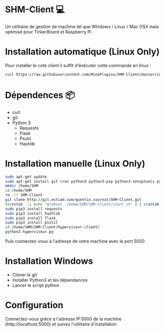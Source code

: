 # SHM-Client  :computer:

Un utilitaire de gestion de machine tel que WIndows / Linux / Mac OSX mais optimisé pour TinkerBoard et Raspberry Pi

# Installation automatique (Linux Only)

Pour installer le coté client il suffit d'éxécuter cette commande en linux :
```bash
curl https://raw.githubusercontent.com/MinePlugins/SHM-Client/master/install.sh | sudo bash
```

# Dépendences  :package:

- curl
- git
- Python 3
  - Requests
  - Flask
  - Psutil
  - Hashlib

# Installation manuelle (Linux Only)

```bash
sudo apt-get update
sudo apt-get install git cron python3 python3-pip python3-setuptools python3-numpy python3-dev -y
mkdir /home/SHM
cd /home/SHM
rm -rf SHM-Client
git clone http://git.estiam.com/quentin.cournut/SHM-Client.git
(crontab -l; echo "@reboot ./home/SHM/SHM-Client/start.sh" ) | crontab -
sudo pip3 install requests
sudo pip3 install hashlib
sudo pip3 install flask
sudo pip3 install psutil
cd /home/SHM/SHM-Client/hyperviseur-client/
python3 hyperviseur.py
```

Puis connectez-vous à l'adresse de votre machine avec le port 5000

# Installation Windows

- Cloner le git
- Installer Python3 et les dépendances
- Lancer le script python

# Configuration

Connectez-vous grâce à l'adresse IP:5000 de la machine (http://localhost:5000) et suivez l'utilitaire d'installation

